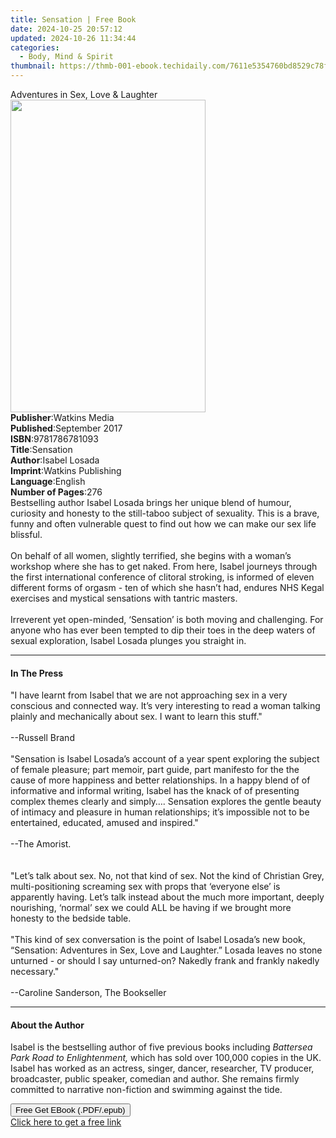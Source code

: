 ```yaml
---
title: Sensation | Free Book
date: 2024-10-25 20:57:12
updated: 2024-10-26 11:34:44
categories:
  - Body, Mind & Spirit
thumbnail: https://thmb-001-ebook.techidaily.com/7611e5354760bd8529c78f370b5e1915a012a569d66f0a931ea282a1771a9201.jpg
---
```

<main id="book-container">
  <div class="flex flex-col">
    <div class="book-brief flex-1 py-6 px-4 sm:p-6 md:py-10 md:px-8">
      <!-- brief-->
      <div class="book-brief-main">Adventures in Sex, Love & Laughter</div>
    </div>
    <div
      class="book-meta-info flex-1 grid gap-4 col-start-1 col-end-3 row-start-1 sm:mb-6 sm:grid-cols-4 lg:gap-6 lg:col-start-2 lg:row-end-6 lg:row-span-6 lg:mb-0"
    >
      <div
        class="book-meta-info-left place-content-center mt-4 p-4 text-sm leading-6 col-start-2 col-span-2 dark:text-slate-400"
      >
        <img
          class="w-full h-500 object-cover rounded-lg sm:h-255 sm:col-span-2 lg:col-span-full"
          src="https://img-001-ebook.techidaily.com/648209b44fc26e5b1a540dd750d50ed46339c49358b466523f16bc5afaf63fdf.jpg"
          alt=""
          width="312"
          height="500"
        />
      </div>
      <div
        class="book-meta-info-right mt-2 col-start-1 row-start-2 col-span-3 self-center"
      >
        <!-- meta data  -->
        <div class="flex flex-col px-4 md:px-8">
          <div class="flex-1">
            <strong>Publisher</strong>:<span class="px-2">Watkins Media</span>
          </div>
          <div class="flex-1">
            <strong>Published</strong>:<span class="px-2">September 2017</span>
          </div>
          <div class="flex-1">
            <strong>ISBN</strong>:<span class="px-2">9781786781093</span>
          </div>
          <div class="flex-1">
            <strong>Title</strong>:<span class="px-2">Sensation</span>
          </div>
          <div class="flex-1">
            <strong>Author</strong>:<span class="px-2">Isabel Losada</span>
          </div>
          <div class="flex-1">
            <strong>Imprint</strong>:<span class="px-2"
              >Watkins Publishing</span
            >
          </div>
          <div class="flex-1">
            <strong>Language</strong>:<span class="px-2">English</span>
          </div>
          <div class="flex-1">
            <strong>Number of Pages</strong>:<span class="px-2">276</span>
          </div>
        </div>
      </div>
    </div>
    <div class="book-description flex-1 py-6 px-4 sm:p-6 md:py-10 md:px-8">
      <div class="book-description-main">
        <div accordion-content="" id="description">
          Bestselling author Isabel Losada brings her unique blend of humour,
          curiosity and honesty to the still-taboo subject of sexuality. This is
          a brave, funny and often vulnerable quest to find out how we can make
          our sex life blissful.<br /><br />
          On behalf of all women, slightly terrified, she begins with a woman’s
          workshop where she has to get naked. From here, Isabel journeys
          through the first international conference of clitoral stroking, is
          informed of eleven different forms of orgasm - ten of which she hasn’t
          had, endures NHS Kegal exercises and mystical sensations with tantric
          masters. <br /><br />Irreverent yet open-minded, ‘Sensation’ is both
          moving and challenging. For anyone who has ever been tempted to dip
          their toes in the deep waters of sexual exploration, Isabel Losada
          plunges you straight in.
        </div>
      </div>
    </div>
    <div class="book-excerpts flex-1 py-6 px-4 sm:p-6 md:py-10 md:px-8">
      <!-- excerpts-->
      <div class="book-excerpts-main">
        <hr />
        <h4 class="placeholder placeholder-heading">
          <span>In The Press</span>
        </h4>
        <p>
          "I have learnt from Isabel that we are not approaching sex in a very
          conscious and connected way. It’s very interesting to read a woman
          talking plainly and mechanically about sex. I want to learn this
          stuff."<br /><br />--Russell Brand<br /><br />"Sensation is Isabel
          Losada’s account of a year spent exploring the subject of female
          pleasure; part memoir, part guide, part manifesto for the the cause of
          more happiness and better relationships. In a happy blend of of
          informative and informal writing, Isabel has the knack of of
          presenting complex themes clearly and simply…. Sensation explores the
          gentle beauty of intimacy and pleasure in human relationships; it’s
          impossible not to be entertained, educated, amused and inspired."
          <br /><br />--The Amorist.<br /><br /><br />"Let’s talk about sex. No,
          not that kind of sex. Not the kind of Christian Grey,
          multi-positioning screaming sex with props that ‘everyone else’ is
          apparently having. Let’s talk instead about the much more important,
          deeply nourishing, ‘normal’ sex we could ALL be having if we brought
          more honesty to the bedside table.<br /><br />"This kind of sex
          conversation is the point of Isabel Losada’s new book, “Sensation:
          Adventures in Sex, Love and Laughter.” Losada leaves no stone unturned
          - or should I say unturned-on? Nakedly frank and frankly nakedly
          necessary."&nbsp;<br /><br />--Caroline Sanderson, The Bookseller
        </p>
      </div>
    </div>
    <div class="book-about-author flex-1 py-6 px-4 sm:p-6 md:py-10 md:px-8">
      <!-- about author-->
      <div class="book-main-author-main">
        <hr />
        <h4 class="placeholder placeholder-heading">
          <span>About the Author</span>
        </h4>
        <p>
          Isabel is the bestselling author of five previous books
          including&nbsp;<i>Battersea Park Road to Enlightenment,</i>&nbsp;which
          has sold over 100,000 copies in the UK. Isabel has worked as an
          actress, singer, dancer, researcher, TV producer, broadcaster, public
          speaker, comedian and author. She remains firmly committed to
          narrative non-fiction and swimming against the tide.
        </p>
      </div>
    </div>
    <div class="book-free-get flex-1 py-6 px-4 sm:p-6 md:py-10 md:px-8">
      <button
        id="btn-free-get"
        class="bg-blue-500 hover:bg-blue-700 text-white font-bold py-2 px-4 rounded"
      >
        Free Get EBook (.PDF/.epub)
      </button>
      <div id="countdown-display" class="px-2 text-lg mt-2"></div>
      <a
        id="free-link"
        class="hidden bg-blue-500 hover:bg-blue-700 text-white font-bold py-2 px-4 rounded"
        href="https://www.ebooks.com/en-us/book/95705550/sensation/isabel-losada/"
        target="_blank"
        >Click here to get a free link</a
      >
    </div>
    <script>
      let countdownTime = 0;
      let countdownInterval = null;
      document
        .getElementById('btn-free-get')
        .addEventListener('click', startCountdown);
      function startCountdown() {
        countdownTime = new Date().getTime() + 60000 * 3;
        countdownInterval = setInterval(updateCountdown, 1000);
        document.getElementById('btn-free-get').disabled = true;
        document
          .getElementById('btn-free-get')
          .classList.add('bg-gray-500', 'cursor-not-allowed');
      }
      function updateCountdown() {
        let currentTime = new Date().getTime();
        let timeLeft = countdownTime - currentTime;
        let secondsLeft = Math.floor(timeLeft / 1000);
        document.getElementById('countdown-display').innerHTML =
          `Remaining time: ${secondsLeft} seconds.`;
        if (secondsLeft <= 0) {
          clearInterval(countdownInterval);
          document.getElementById('btn-free-get').classList.add('hidden');
          document.getElementById('free-link').classList.remove('hidden');
          document.getElementById('countdown-display').innerHTML = '';
        }
      }
    </script>
  </div>
</main>
